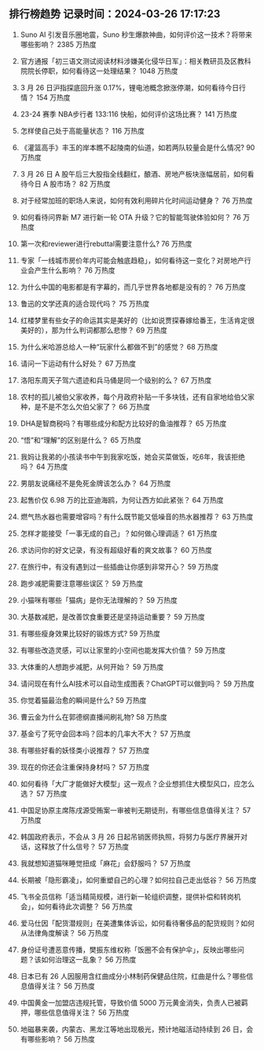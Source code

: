 
## 排行榜趋势 记录时间：2024-03-26 17:17:23
  
  1. Suno AI 引发音乐圈地震，Suno 秒生爆款神曲，如何评价这一技术？将带来哪些影响？ 2385 万热度
    
  2. 官方通报「初三语文测试阅读材料涉嫌美化侵华日军」：相关教研员及区教科院院长停职，如何看待这一处理结果？ 1048 万热度
    
  3. 3 月 26 日沪指探底回升涨 0.17%，锂电池概念掀涨停潮，如何看待今日行情？ 154 万热度
    
  4. 23-24 赛季 NBA步行者 133:116 快船，如何评价这场比赛？ 141 万热度
    
  5. 怎样使自己处于高能量状态？ 116 万热度
    
  6. 《灌篮高手》丰玉的岸本瞧不起陵南的仙道，如若两队较量会是什么情况? 90 万热度
    
  7. 3 月 26 日 A 股午后三大股指全线翻红，酿酒、房地产板块涨幅居前，如何看待今日 A 股市场？ 82 万热度
    
  8. 对于经常加班的职场人来说，如何有效利用碎片化时间运动健身？ 76 万热度
    
  9. 如何看待问界新 M7 进行新一轮 OTA 升级？它的智能驾驶体验如何？ 76 万热度
    
  10. 第一次和reviewer进行rebuttal需要注意什么? 76 万热度
    
  11. 专家「一线城市房价年内可能会触底趋稳」，如何看待这一变化？对房地产行业会产生什么影响？ 76 万热度
    
  12. 为什么中国的电影都是有字幕的，而几乎世界各地都是没有的？ 76 万热度
    
  13. 鲁迅的文学还真的适合现代吗？ 75 万热度
    
  14. 红楼梦里有些女子的命运其实是美好的（比如说贾探春嫁给番王，生活肯定很美好的），那为什么判词都那么悲惨？ 69 万热度
    
  15. 为什么米哈游总给人一种“玩家什么都做不到”的感觉？ 68 万热度
    
  16. 请问一下运动有什么好处？ 67 万热度
    
  17. 洛阳东周天子驾六遗迹和兵马俑是同一个级别的么？ 67 万热度
    
  18. 农村的孤儿被伯父家收养，每个月政府补贴一千多块钱，还有自家地给伯父家种，是不是不怎么欠伯父家了？ 66 万热度
    
  19. DHA是智商税吗？有哪些成分和配方比较好的鱼油推荐？ 65 万热度
    
  20. “悟”和“理解”的区别是什么？ 65 万热度
    
  21. 我妈让我弟的小孩读书中午到我家吃饭，她会买菜做饭，吃6年，我该拒绝吗？ 64 万热度
    
  22. 男朋友说痛经不是免死金牌该怎么办？ 64 万热度
    
  23. 起售价仅 6.98 万的比亚迪海鸥，为何让西方如此紧张？ 64 万热度
    
  24. 燃气热水器也需要增容吗？有什么既节能又低噪音的热水器推荐？ 63 万热度
    
  25. 怎样才能接受「一事无成的自己」？如何做心理调适？ 61 万热度
    
  26. 求访问你的好文记录，有没有超级好看的爽文故事？ 60 万热度
    
  27. 在旅行中，有没有遇到过一些插曲让你感到非常开心？ 59 万热度
    
  28. 跑步减肥需要注意哪些误区？ 59 万热度
    
  29. 小猫咪有哪些「猫病」是你无法理解的？ 59 万热度
    
  30. 大基数减肥，是改善饮食重要还是坚持运动重要？ 59 万热度
    
  31. 有哪些瘦身效果比较好的锻炼方式? 59 万热度
    
  32. 有哪些改造灵感，可以让家里的小空间也能发挥大价值？ 59 万热度
    
  33. 大体重的人想跑步减肥，从何开始？ 59 万热度
    
  34. 请问现在有什么AI技术可以自动生成图表？ChatGPT可以做到吗？ 59 万热度
    
  35. 你觉着猫最治愈的瞬间是什么? 59 万热度
    
  36. 曹云金为什么在郭德纲直播间刷礼物? 58 万热度
    
  37. 基金亏了死守会回本吗？回本的几率大不大？ 57 万热度
    
  38. 有哪些好看的妖怪类小说推荐？ 57 万热度
    
  39. 现在的你还会注重保持身材吗？ 57 万热度
    
  40. 如何看待「大厂才能做好大模型」这一观点？企业想抓住大模型风口，应怎么选？ 57 万热度
    
  41. 中国足协原主席陈戌源受贿案一审被判无期徒刑，有哪些信息值得关注？ 57 万热度
    
  42. 韩国政府表示，不会从 3 月 26 日起吊销医师执照，将努力与医疗界展开对话，这释放了什么信号？ 57 万热度
    
  43. 我就想知道猫咪睡觉扭成「麻花」会舒服吗？ 57 万热度
    
  44. 长期被「隐形霸凌」，如何重塑自己的心理？如何拉自己走出低谷？ 56 万热度
    
  45. 飞书全员信称「适当精简规模，进行新一轮组织调整，提供补偿和转岗机会」，如何看待此次调整？ 56 万热度
    
  46. 爱马仕因「配货潜规则」在美遭集体诉讼，如何看待奢侈品的配货规则？如何从法律角度解读？ 56 万热度
    
  47. 身份证号遭恶意传播，樊振东维权称「饭圈不会有保护伞」，反映出哪些问题？该如何治理这一乱象？ 56 万热度
    
  48. 日本已有 26 人因服用含红曲成分小林制药保健品住院，红曲是什么？哪些信息值得关注？ 56 万热度
    
  49. 中国黄金一加盟店违规托管，导致价值 5000 万元黄金消失，负责人已被羁押，哪些信息值得关注？ 56 万热度
    
  50. 地磁暴来袭，内蒙古、黑龙江等地出现极光，预计地磁活动持续到 26 日，会有哪些影响？ 56 万热度
    